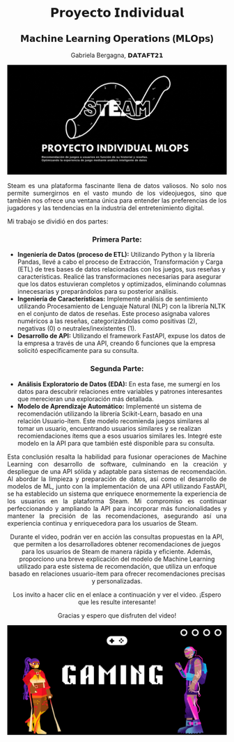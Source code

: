 <h1 align="center">𝗣𝗿𝗼𝘆𝗲𝗰𝘁𝗼 𝗜𝗻𝗱𝗶𝘃𝗶𝗱𝘂𝗮𝗹</h1>
<h2 align="center">𝗠𝗮𝗰𝗵𝗶𝗻𝗲 𝗟𝗲𝗮𝗿𝗻𝗶𝗻𝗴 𝗢𝗽𝗲𝗿𝗮𝘁𝗶𝗼𝗻𝘀 (𝗠𝗟𝗢𝗽𝘀)</h2>

<p align="center">Gabriela Bergagna, 𝗗𝗔𝗧𝗔𝗙𝗧𝟮𝟭</p>

<img src="https://github.com/gabybergagna/Steam-Proyecto/raw/master/images/steam.gif" alt="Texto alternativo" />

<p align="justify">Steam es una plataforma fascinante llena de datos valiosos. No solo nos permite sumergirnos en el vasto mundo de los videojuegos, sino que también nos ofrece una ventana única para entender las preferencias de los jugadores y las tendencias en la industria del entretenimiento digital.</p>



<p align="justify">Mi trabajo se dividió en dos partes:</p>

<h3 align="center">Primera Parte:</h3>

<ul>
  <li><b>Ingeniería de Datos (proceso de ETL):</b> Utilizando Python y la librería Pandas, llevé a cabo el proceso de Extracción, Transformación y Carga (ETL) de tres bases de datos relacionadas con los juegos, sus reseñas y características. Realicé las transformaciones necesarias para asegurar que los datos estuvieran completos y optimizados, eliminando columnas innecesarias y preparándolos para su posterior análisis.</li>
  <li><b>Ingeniería de Características:</b> Implementé análisis de sentimiento utilizando Procesamiento de Lenguaje Natural (NLP) con la librería NLTK en el conjunto de datos de reseñas. Este proceso asignaba valores numéricos a las reseñas, categorizándolas como positivas (2), negativas (0) o neutrales/inexistentes (1).</li>
  <li><b>Desarrollo de API:</b> Utilizando el framework FastAPI, expuse los datos de la empresa a través de una API, creando 6 funciones que la empresa solicitó específicamente para su consulta.</li>
</ul>

<h3 align="center">Segunda Parte:</h3>

<ul>
  <li><b>Análisis Exploratorio de Datos (EDA):</b> En esta fase, me sumergí en los datos para descubrir relaciones entre variables y patrones interesantes que merecieran una exploración más detallada.</li>
  <li><b>Modelo de Aprendizaje Automático:</b> Implementé un sistema de recomendación utilizando la librería Scikit-Learn, basado en una relación Usuario-ítem. Este modelo recomienda juegos similares al tomar un usuario, encuentrando usuarios similares y se realizan recomiendaciones ítems que a esos usuarios similares les. Integré este modelo en la API para que también esté disponible para su consulta.</li>
</ul>

<p align="justify">Esta conclusión resalta la habilidad para fusionar operaciones de Machine Learning con desarrollo de software, culminando en la creación y despliegue de una API sólida y adaptable para sistemas de recomendación. Al abordar la limpieza y preparación de datos, así como el desarrollo de modelos de ML, junto con la implementación de una API utilizando FastAPI, se ha establecido un sistema que enriquece enormemente la experiencia de los usuarios en la plataforma Steam. Mi compromiso es continuar perfeccionando y ampliando la API para incorporar más funcionalidades y mantener la precisión de las recomendaciones, asegurando así una experiencia continua y enriquecedora para los usuarios de Steam.</p>

<p align="center">Durante el video, podrán ver en acción las consultas propuestas en la API, que permiten a los desarrolladores obtener recomendaciones de juegos para los usuarios de Steam de manera rápida y eficiente. Además, proporciono una breve explicación del modelo de Machine Learning utilizado para este sistema de recomendación, que utiliza un enfoque basado en relaciones usuario-ítem para ofrecer recomendaciones precisas y personalizadas.</p>

<p align="center">Los invito a hacer clic en el enlace a continuación y ver el video. ¡Espero que les resulte interesante!</p>

<p align="center">Gracias y espero que disfruten del video!</p>

<img src="https://github.com/gabybergagna/Steam-Proyecto/raw/master/images/portadagame.png" alt="Texto alternativo" />
